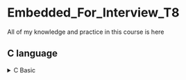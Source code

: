 # Embedded_For_Interview_T8
All of my knowledge and practice in this course is here
## C language
<details>
  <summary>C Basic</summary>
  ###Data type
  Table below include commonly used types in C programming
  
  |Type|Size (byte)|Range|Specifier|
  |---|---|---|---|
  
</details>

